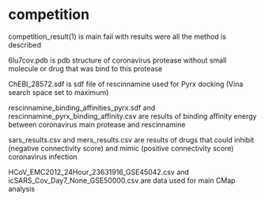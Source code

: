 # competition
competition_result(1) is main fail with results were all the method is described


6lu7cov.pdb is pdb structure of coronavirus protease without  small molecule or drug that was bind to this protease


ChEBI_28572.sdf is sdf file of rescinnamine used for Pyrx docking (Vina search space set to maximum)


rescinnamine_binding_affinities_pyrx.sdf and rescinnamine_pyrx_binding_affinity.csv are results of binding affinity energy between
coronavirus main protease and rescinnamine


sars_results.csv and mers_results.csv are results of drugs that could inhibit (negative connectivity score) and mimic (positive 
connectivity score) coronavirus infection


HCoV_EMC2012_24Hour_23631916_GSE45042.csv and icSARS_Cov_Day7_None_GSE50000.csv are data used for main CMap analysis
